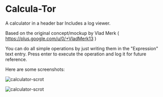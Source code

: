 # Calcula-Tor
A calculator in a header bar
Includes a log viewer.

Based on the original concept/mockup by Vlad Merk ( https://plus.google.com/u/0/+VladMerk13 )

You can do all simple operations by just writing them in the "Expression" text entry.
Press enter to execute the operation and log it for future reference.

Here are some screenshots:

![calculator-scrot](http://i.imgur.com/kQsu0xB.png)

![calculator-scrot](http://i.imgur.com/zsZu8F0.png)
